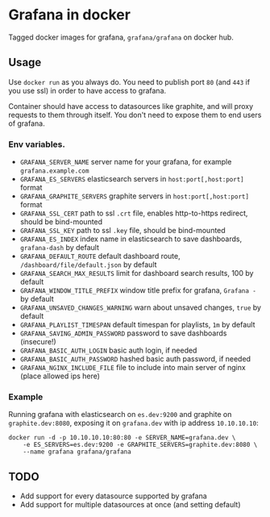 # Grafana in docker

Tagged docker images for grafana, `grafana/grafana` on docker hub.

## Usage

Use `docker run` as you always do. You need to publish port `80`
(and `443` if you use ssl) in order to have access to grafana.

Container should have access to datasources like graphite,
and will proxy requests to them through itself. You don't
need to expose them to end users of grafana.

### Env variables.

* `GRAFANA_SERVER_NAME` server name for your grafana, for example `grafana.example.com`
* `GRAFANA_ES_SERVERS` elasticsearch servers in `host:port[,host:port]` format
* `GRAFANA_GRAPHITE_SERVERS` graphite servers in `host:port[,host:port]` format
* `GRAFANA_SSL_CERT` path to ssl `.crt` file, enables http-to-https redirect, should be bind-mounted
* `GRAFANA_SSL_KEY` path to ssl `.key` file, should be bind-mounted
* `GRAFANA_ES_INDEX` index name in elasticsearch to save dashboards, `grafana-dash` by default
* `GRAFANA_DEFAULT_ROUTE` default dashboard route, `/dashboard/file/default.json` by default
* `GRAFANA_SEARCH_MAX_RESULTS` limit for dashboard search results, 100 by default
* `GRAFANA_WINDOW_TITLE_PREFIX` window title prefix for grafana, `Grafana - ` by default
* `GRAFANA_UNSAVED_CHANGES_WARNING` warn about unsaved changes, `true` by default
* `GRAFANA_PLAYLIST_TIMESPAN` default timespan for playlists, `1m` by default
* `GRAFANA_SAVING_ADMIN_PASSWORD` password to save dashboards (insecure!)
* `GRAFANA_BASIC_AUTH_LOGIN` basic auth login, if needed
* `GRAFANA_BASIC_AUTH_PASSWORD` hashed basic auth password, if needed
* `GRAFANA_NGINX_INCLUDE_FILE` file to include into main server of nginx (place allowed ips here)

### Example

Running grafana with elasticsearch on `es.dev:9200` and graphite on `graphite.dev:8080`,
exposing it on `grafana.dev` with ip address `10.10.10.10`:

```
docker run -d -p 10.10.10.10:80:80 -e SERVER_NAME=grafana.dev \
    -e ES_SERVERS=es.dev:9200 -e GRAPHITE_SERVERS=graphite.dev:8080 \
    --name grafana grafana/grafana
```

## TODO

* Add support for every datasource supported by grafana
* Add support for multiple datasources at once (and setting default)

